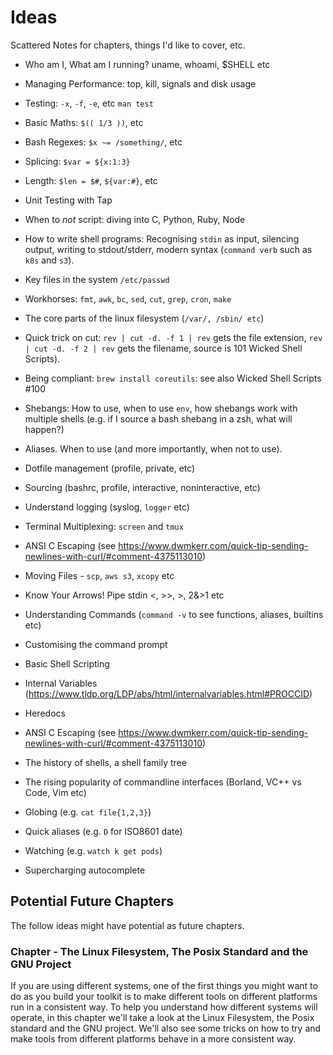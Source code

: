 
# Ideas

Scattered Notes for chapters, things I'd like to cover, etc.

- Who am I, What am I running? uname, whoami, $SHELL etc
- Managing Performance: top, kill, signals and disk usage

- Testing: `-x`, `-f`, `-e`, etc `man test`
- Basic Maths: `$(( 1/3 ))`, etc
- Bash Regexes: `$x ~= /something/`, etc
- Splicing: `$var = ${x:1:3}`
- Length: `$len = $#`, `${var:#}`, etc
- Unit Testing with Tap
- When to *not* script: diving into C, Python, Ruby, Node
- How to write shell programs: Recognising `stdin` as input, silencing output, writing to stdout/stderr, modern syntax (`command verb` such as `k8s` and `s3`).
- Key files in the system `/etc/passwd`
- Workhorses: `fmt`, `awk`, `bc`, `sed`, `cut`, `grep`, `cron`, `make`
- The core parts of the linux filesystem (`/var/, /sbin/ etc`)
- Quick trick on cut: `rev | cut -d. -f 1 | rev` gets the file extension, `rev | cut -d. -f 2 | rev` gets the filename, source is 101 Wicked Shell Scripts).
- Being compliant: `brew install coreutils`: see also Wicked Shell Scripts #100
- Shebangs: How to use, when to use `env`, how shebangs work with multiple shells (e.g. if I source a bash shebang in a zsh, what will happen?)
- Aliases. When to use (and more importantly, when not to use).
- Dotfile management (profile, private, etc)
- Sourcing (bashrc, profile, interactive, noninteractive, etc)
- Understand logging (syslog, `logger` etc)
- Terminal Multiplexing: `screen` and `tmux`
- ANSI C Escaping (see https://www.dwmkerr.com/quick-tip-sending-newlines-with-curl/#comment-4375113010)
- Moving Files - `scp`, `aws s3`, `xcopy` etc
- Know Your Arrows! Pipe stdin <, >>, >, 2&>1 etc
- Understanding Commands (`command -v` to see functions, aliases, builtins etc)
- Customising the command prompt
- Basic Shell Scripting
- Internal Variables (https://www.tldp.org/LDP/abs/html/internalvariables.html#PROCCID)
- Heredocs
- ANSI C Escaping (see https://www.dwmkerr.com/quick-tip-sending-newlines-with-curl/#comment-4375113010)
- The history of shells, a shell family tree
- The rising popularity of commandline interfaces (Borland, VC++ vs Code, Vim etc)
- Globing (e.g. `cat file{1,2,3}`)
- Quick aliases (e.g. `D` for ISO8601 date)
- Watching (e.g. `watch k get pods`)
- Supercharging autocomplete

## Potential Future Chapters

The follow ideas might have potential as future chapters.

### Chapter - The Linux Filesystem, The Posix Standard and the GNU Project

If you are using different systems, one of the first things you might want to do as you build your toolkit is to make different tools on different platforms run in a consistent way. To help you understand how different systems will operate, in this chapter we'll take a look at the Linux Filesystem, the Posix standard and the GNU project. We'll also see some tricks on how to try and make tools from different platforms behave in a more consistent way.

